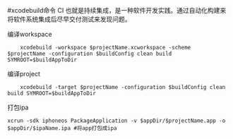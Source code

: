 #xcodebuild命令
CI 也就是持续集成，是一种软件开发实践。通过自动化构建来将软件系统集成后尽早交付测试来发现问题。

编译workspace
```
	xcodebuild -workspace $projectName.xcworkspace -scheme $projectName -configuration $buildConfig clean build SYMROOT=$buildAppToDir
```
编译project
```
	xcodebuild -target $projectName -configuration $buildConfig clean build SYMROOT=$buildAppToDir
```

打包ipa
```
xcrun -sdk iphoneos PackageApplication -v $appDir/$projectName.app -o $appDir/$ipaName.ipa #将app打包成ipa
```

